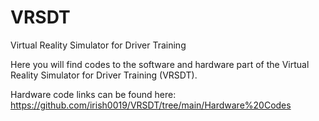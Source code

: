 # VRSDT
Virtual Reality Simulator for Driver Training

Here you will find codes to the software and hardware part of the Virtual Reality Simulator for Driver Training (VRSDT).

Hardware code links can be found here: https://github.com/irish0019/VRSDT/tree/main/Hardware%20Codes
